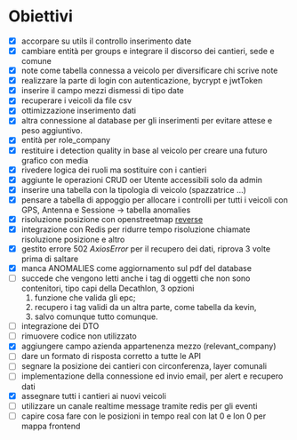 # Obiettivi

- [x] accorpare su utils il controllo inserimento date
- [x] cambiare entità per groups e integrare il discorso dei cantieri, sede e comune
- [x] note come tabella connessa a veicolo per diversificare chi scrive note
- [x] realizzare la parte di login con autenticazione, bycrypt e jwtToken
- [x] inserire il campo mezzi dismessi di tipo date
- [x] recuperare i veicoli da file csv
- [x] ottimizzazione inserimento dati
- [x] altra connessione al database per gli inserimenti per evitare attese e peso aggiuntivo.
- [x] entità per role_company
- [x] restituire i detection quality in base al veicolo per creare una futuro grafico con media
- [x] rivedere logica dei ruoli ma sostituire con i cantieri
- [x] aggiunte le operazioni CRUD oer Utente accessibili solo da admin
- [x] inserire una tabella con la tipologia di veicolo (spazzatrice ...)
- [x] pensare a tabella di appoggio per allocare i controlli per tutti i veicoli con GPS, Antenna e Sessione -> tabella anomalies
- [x] risoluzione posizione con openstreetmap [reverse](https://nominatim.org/release-docs/develop/api/Reverse/)
- [x] integrazione con Redis per ridurre tempo risoluzione chiamate risoluzione posizione e altro
- [x] gestito errore 502 _AxiosError_ per il recupero dei dati, riprova 3 volte prima di saltare
- [x] manca ANOMALIES come aggiornamento sul pdf del database
- [ ] succede che vengono letti anche i tag di oggetti che non sono contenitori, tipo capi della Decathlon, 3 opzioni
  1. funzione che valida gli epc;
  2. recupero i tag validi da un altra parte, come tabella da kevin,
  3. salvo comunque tutto comunque.
- [ ] integrazione dei DTO
- [ ] rimuovere codice non utilizzato
- [x] aggiungere campo azienda appartenenza mezzo (relevant_company)
- [ ] dare un formato di risposta corretto a tutte le API
- [ ] segnare la posizione dei cantieri con circonferenza, layer comunali
- [ ] implementazione della connessione ed invio email, per alert e recupero dati
- [x] assegnare tutti i cantieri ai nuovi veicoli
- [ ] utilizzare un canale realtime message tramite redis per gli eventi
- [ ] capire cosa fare con le posizioni in tempo real con lat 0 e lon 0 per mappa frontend
